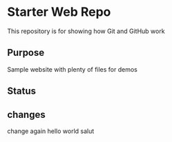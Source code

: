 # Starter Web Repo

This repository is for showing how Git and GitHub work

## Purpose

Sample website with plenty of files for demos

## Status

## changes

change again
hello world
salut